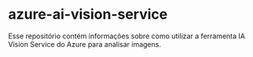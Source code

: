# azure-ai-vision-service
Esse repositório contém informações sobre como utilizar a ferramenta IA Vision Service do Azure para analisar imagens.
